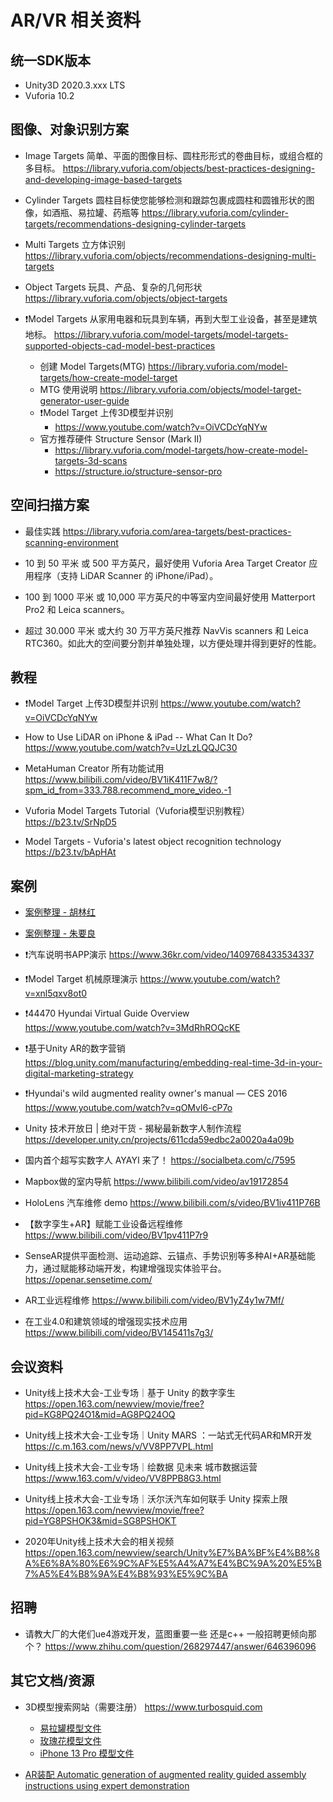 # AR/VR 相关资料

## 统一SDK版本

- Unity3D 2020.3.xxx LTS
- Vuforia 10.2

## 图像、对象识别方案

- Image Targets 简单、平面的图像目标、圆柱形形式的卷曲目标，或组合框的多目标。
https://library.vuforia.com/objects/best-practices-designing-and-developing-image-based-targets

- Cylinder Targets 圆柱目标使您能够检测和跟踪包裹成圆柱和圆锥形状的图像，如酒瓶、易拉罐、药瓶等
https://library.vuforia.com/cylinder-targets/recommendations-designing-cylinder-targets

- Multi Targets 立方体识别
https://library.vuforia.com/objects/recommendations-designing-multi-targets

- Object Targets 玩具、产品、复杂的几何形状 
https://library.vuforia.com/objects/object-targets

- ❗️Model Targets 从家用电器和玩具到车辆，再到大型工业设备，甚至是建筑地标。 
https://library.vuforia.com/model-targets/model-targets-supported-objects-cad-model-best-practices
  - 创建 Model Targets(MTG)
  https://library.vuforia.com/model-targets/how-create-model-target
  - MTG 使用说明
  https://library.vuforia.com/objects/model-target-generator-user-guide
  - ❗️Model Target 上传3D模型并识别
    - https://www.youtube.com/watch?v=OiVCDcYqNYw
  - 官方推荐硬件 Structure Sensor (Mark II)
    - https://library.vuforia.com/model-targets/how-create-model-targets-3d-scans
    - https://structure.io/structure-sensor-pro


## 空间扫描方案

- 最佳实践
https://library.vuforia.com/area-targets/best-practices-scanning-environment

- 10 到 50 平米 或 500 平方英尺，最好使用 Vuforia Area Target Creator 应用程序（支持 LiDAR Scanner 的 iPhone/iPad）。
- 100 到 1000 平米 或 10,000 平方英尺的中等室内空间最好使用 Matterport Pro2 和 Leica scanners。
- 超过 30.000 平米 或大约 30 万平方英尺推荐 NavVis scanners 和 Leica RTC360。如此大的空间要分割并单独处理，以方便处理并得到更好的性能。


## 教程

- ❗️Model Target 上传3D模型并识别
https://www.youtube.com/watch?v=OiVCDcYqNYw

- How to Use LiDAR on iPhone & iPad -- What Can It Do?
https://www.youtube.com/watch?v=UzLzLQQJC30

- MetaHuman Creator 所有功能试用
https://www.bilibili.com/video/BV1iK411F7w8/?spm_id_from=333.788.recommend_more_video.-1

- Vuforia Model Targets Tutorial（Vuforia模型识别教程）
https://b23.tv/SrNpD5

- Model Targets - Vuforia's latest object recognition technology
https://b23.tv/bApHAt

## 案例

- [案例整理 - 胡林红](./files/case-linhong-hu.pptx)

- [案例整理 - 朱要良](./files/case-yaoliang-zhu.pptx)

- ❗️汽车说明书APP演示
https://www.36kr.com/video/1409768433534337

- ❗️Model Target 机械原理演示
https://www.youtube.com/watch?v=xnl5qxv8ot0

- ❗️44470 Hyundai Virtual Guide Overview
https://www.youtube.com/watch?v=3MdRhROQcKE

- ❗️基于Unity AR的数字营销
https://blog.unity.com/manufacturing/embedding-real-time-3d-in-your-digital-marketing-strategy

- ❗️Hyundai's wild augmented reality owner's manual — CES 2016
https://www.youtube.com/watch?v=qOMvl6-cP7o

- Unity 技术开放日 | 绝对干货 - 揭秘最新数字人制作流程
https://developer.unity.cn/projects/611cda59edbc2a0020a4a09b

- 国内首个超写实数字人 AYAYI 来了！
https://socialbeta.com/c/7595

- Mapbox做的室内导航
https://www.bilibili.com/video/av19172854

- HoloLens 汽车维修 demo
https://www.bilibili.com/s/video/BV1iv411P76B

- 【数字孪生+AR】赋能工业设备远程维修
https://www.bilibili.com/video/BV1pv411P7r9

- SenseAR提供平面检测、运动追踪、云锚点、手势识别等多种AI+AR基础能力，通过赋能移动端开发，构建增强现实体验平台。
https://openar.sensetime.com/

- AR工业远程维修
https://www.bilibili.com/video/BV1yZ4y1w7Mf/

- 在工业4.0和建筑领域的增强现实技术应用
https://www.bilibili.com/video/BV145411s7g3/

## 会议资料

- Unity线上技术大会-工业专场｜基于 Unity 的数字孪生
https://open.163.com/newview/movie/free?pid=KG8PQ24O1&mid=AG8PQ24OQ

- Unity线上技术大会-工业专场｜Unity MARS ：一站式无代码AR和MR开发
https://c.m.163.com/news/v/VV8PP7VPL.html

- Unity线上技术大会-工业专场｜绘数据 见未来
城市数据运营
https://www.163.com/v/video/VV8PPB8G3.html

- Unity线上技术大会-工业专场｜沃尔沃汽车如何联手 Unity 探索上限
https://open.163.com/newview/movie/free?pid=YG8PSHOK3&mid=SG8PSHOKT

- 2020年Unity线上技术大会的相关视频
https://open.163.com/newview/search/Unity%E7%BA%BF%E4%B8%8A%E6%8A%80%E6%9C%AF%E5%A4%A7%E4%BC%9A%20%E5%B7%A5%E4%B8%9A%E4%B8%93%E5%9C%BA

## 招聘

- 请教大厂的大佬们ue4游戏开发，蓝图重要一些 还是c++ 一般招聘更倾向那个？
https://www.zhihu.com/question/268297447/answer/646396096

## 其它文档/资源

- 3D模型搜索网站（需要注册）
https://www.turbosquid.com
  - [易拉罐模型文件](./files/beverage-can.fbx)
  - [玫瑰花模型文件](./files/rose.fbx)
  - [iPhone 13 Pro 模型文件](./files/iphone-13-pro.blend)

- [AR装配 Automatic generation of augmented reality guided assembly instructions using expert demonstration](./files/automatic-generation-of-augmented-reality-guided-assembly-instruc.pdf)
